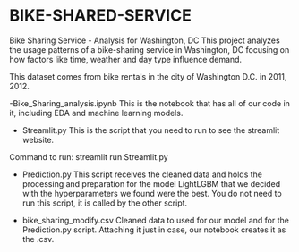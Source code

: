 # BIKE-SHARED-SERVICE
Bike Sharing Service - Analysis for Washington, DC This project analyzes the usage patterns of a bike-sharing service in Washington, DC focusing on how factors like time, weather and day type influence demand.

This dataset comes from bike rentals in the city of Washington D.C. in 2011, 2012.

-Bike_Sharing_analysis.ipynb
This is the notebook that has all of our code in it, including EDA and machine learning models.

- Streamlit.py
This is the script that you need to run to see the streamlit website.

Command to run:
streamlit run Streamlit.py

- Prediction.py 
This script receives the cleaned data and holds the processing and preparation for the model LightLGBM that we decided with the hyperparameters we found were the best. You do not need to run this script, it is called by the other script.

- bike_sharing_modify.csv 
Cleaned data to used for our model and for the Prediction.py script.
Attaching it just in case, our notebook creates it as the .csv.


